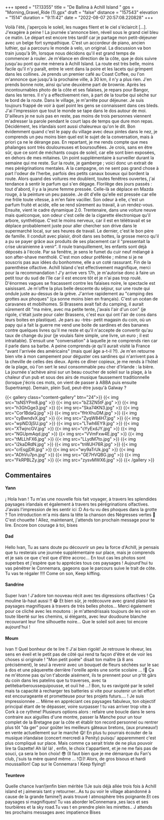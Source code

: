 +++
speed = "17.13355"
title = "De Ballina à Achill Island "
gps = "Morning_Gravel_Ride (1).gpx"
draft = "false"
distance = "157543"
elevation = "1514"
duration = "9:11:42"
date = "2022-08-07 20:57:08.220828"
+++

Voilà l'été, j'aperçois le soleil, les nuages filent et le ciel s'éclaircit [...]. J'exagère à peine ! La journée s'annonce bien, réveil sous le grand ciel bleu ce matin. Le départ est encore très tardif car je partage mon petit-déjeuner avec un belge fort sympathique. C'est un accordeur de piano, ancien luthier, qui a parcouru le monde à velo, un original. La discussion va bon train jusqu'à 9h, lorsque nous décidons qu'il est grand temps de commencer à rouler. Je m'élance en direction de la côte, que je dois suivre jusqu'au pont qui me mènera à Achill Island. La route est très belle, moins facile qu'il n'y paraît, entre le vent dans la poire et les lacets qui grimpent dans les collines. Je prends un premier café au Coast Coffee, ou l'on m'annonce que jusqu'à la prochaine ville, à 30 km, il n'y a plus rien. J'en prends bonne note, ainsi qu'une deuxième part de brownie. Après les incontournables photo de la côte et ses falaises, je repars pour Bangor, dans les terres. Il n'y a effectivement rien, à part de la tourbe qui sèche sur le bord de la route. Dans le village, je m'arrête pour déjeuner. Je suis toujours frappé de voir à quel point les gens se connaissent dans ces bleds. J'ai l'impression que tout le monde se tape dans le dos autour de moi. D'ailleurs je ne suis pas en reste, pas moins de trois personnes viennent m'adresser la parole pendant le court laps de temps que dure mon repas. Décidément, les irlandais sont aussi chaleureux qu'on le dit. Bon évidemment quand c'est le papy du village avec deux pintes dans le nez, je comprends un peu moins bien quel est le sujet de la conversation, mais à priori ça ne le dérange pas. En repartant, je me rends compte que mes phalanges sont très douloureuses et boursouflées. Je crois, sans en être sûr, que ce sont de méchants coups de soleil, car elle sont bien exposées, en dehors de mes mitaines. Un point supplémentaire à surveiller durant la semaine qui me reste. Sur la route, je gamberge ; voici donc un extrait de mes pérégrinations mentales. A la campagne, on ne sent pas grand chose à part l'odeur de l'herbe, parfois des petits canaux boueux qui bordent la route. Alors quand des voitures me doublent, toutes fenêtres ouvertes, j'ai tendance à sentir le parfum qui s'en dégage. Florilège des jours passés : tout d'abord, il y a la jeune femme pressée. Celle-là se déplace en Mazda rouge, à la peinture un peu passée. Je dit d'elle qu'elle est pressée car elle me frôle toute vitesse, à m'en faire vaciller. Son odeur à elle, c'est un parfum fruité et acide, elle se rend sûrement au travail, à un rendez-vous. Ensuite, vient le cadre dynamique 2.0. Trentenaire, dans une voiture neuve mais quelconque, son odeur c'est celle de la cigarette électronique qu'il arbore, synthétique. C'est le moins nerveux, car il est en télétravail et se déplace probablement juste pour aller chercher son drive dans le supermarché local, sur ses heures de travail. Le dernier, c'est le bon père de famille. Il conduit avec plaisir, droit dans ses bottes, la grosse merco qu'il a pu se payer grâce aux produits de ses placement car il "pressentait la crise ukrainienne à venir". Il roule tranquillement, les enfants sont déjà déposés à l'école. Par sa fenêtre, je sens le fumet du cuir neuf mélangé à son after-shave mentholé. C'est mon odeur préférée ; même si je ne souscris pas aux idées du bonhomme, elle a un coté rassurant. Fin de la parenthèse olfactive. Achill Island c'est effectivement magnifique, merci pour la recommandation ! J'y arrive vers 17h, je m'autorise donc à faire un petit tour du sud de l'île car il est encore tôt et je n'ai pas trop roulé. D'énormes vagues se fracassent contre les falaises noire, le spectacle est saisissant. Je m'offre la plus belle descente du séjour, sur une route qui ondule juste au-dessus de la grève. J'arrive rapidement au "camping des grottes aux phoques" (ça sonne moins bien en français). C'est un océan de caravanes et mobilhomes. Si Brassens avait fait du camping, il aurait sûrement dit "ma mère, avec ma petite tente, j'avais l'air d'un con" (je rigole, c'était juste pour caler Brassens, c'est eux qui ont l'air de cons dans leurs boites en plastique). Je pars au -très- petit magasin du coin, où un papy qui a fait la guerre me vend une boite de sardines et des bananes contre quelques livres qu'il me reste et qu'il n'accepte de convertir qu'au taux de change du jour (je voulais faire simple, une livre, un euro ; il est intraitable). S'ensuit une "conversation" à laquelle je ne comprends rien car il parle dans sa barbe. A peine comprends-je qu'il aurait visité la France "avant l'arrivée des américains" (mais quel âge a-t-il ?!). Je m'en retourne bien vite à mon campement pour déguster ces sardines qui n'arrivent pas à la cheville de celles des dieux. Après ce dîner copieux, je me rends à l'hôtel de la plage, où l'on sert le seul consommable peu cher d'Irlande : la bière. La journée s'achève ainsi sur un beau coucher de soleil sur la plage, à la chaleur d'un pub et sous des airs de musique faussement traditionnelle (lorsque j'écris ces mots, on vient de passer à ABBA puis ensuite Supertramp). Demain, plein Sud, peut-être jusqu'à Galway ?

{{< gallery class="content-gallery" btn="24">}}
{{< img src="tsNSYPm8.jpg" >}}
{{< img src="bZ3ZN5tF.jpg" >}}
{{< img src="h3GhGge3.jpg" >}}
{{< img src="Ska74KN3.jpg" >}}
{{< img src="Cor1BdaQ.jpg" >}}
{{< img src="fHrXhuDM.jpg" >}}
{{< img src="cyBwndvX.jpg" >}}
{{< img src="ZyqW84H7.jpg" >}}
{{< img src="wpND3jSU.jpg" >}}
{{< img src="LTwh6EY9.jpg" >}}
{{< img src="XTwjncGV.jpg" >}}
{{< img src="cYyExdJY.jpg" >}}
{{< img src="NGUpmAqd.jpg" >}}
{{< img src="VVmFxw4E.jpg" >}}
{{< img src="tMLLhFX6.jpg" >}}
{{< img src="LLydM7to.jpg" >}}
{{< img src="i2kaDRdN.jpg" >}}
{{< img src="tnWJH76R.jpg" >}}
{{< img src="crEsgjDR.jpg" >}}
{{< img src="wy9aTrUk.jpg" >}}
{{< img src="ADhVu7pn.jpg" >}}
{{< img src="GE7HVQBG.jpg" >}}
{{< img src="FkRPBLZy.jpg" >}}
{{< img src="zysvMWX6.jpg" >}}
{{< /gallery >}}

## Commentaires
#### Yann
¡ Hola Ivan ! Tu m'as une nouvelle fois fait voyager, à travers les splendides paysages irlandais et également à travers tes pérégrinations olfactives. J'avais l'impression de les sentir ici :D 
As-tu vu des phoques dans la grotte ? 
Ton introduction m'a mis dans la tête la chanson des Négresses vertes 🥰
C'est chouette !
Allez, maintenant, j'attends ton prochain message pour te lire.
Encore bon courage à toi, bises
#### Dad
Hello Ivan,
Tu as sans doute pu découvrir un peu la force d'Achill, je pensais que tu resterais une journée supplémentaire sur place, mais je comprends et je sais ce que c'est que d'être accroc...
En tout cas les photos sont superbes et j'espère que tu apprécies tous ces paysages !
Aujourd'hui tu vas pénétrer le Connemara, gageons que le parcours suive le trait de côte. Tu vas te régaler !!!!
Come on son, Keep kiffing.
#### Sandrine
Super Ivan ! 
J'adore ton nouveau récit avec tes digressions olfactives ! Ça mouline là-haut aussi !! 😂
Et bien sûr, je redécouvre avec grand plaisir les paysages magnifiques à travers de très belles photos...
Merci également pour ce cliché avec les moutons : je m'attendrissais toujours de les voir en toute liberté sur les chemins, si élégants, avec leur doudoune blanche recouvrant leur fine silhouette noire...
Que le soleil soit avec toi encore aujourd'hui !
#### Moum
Ivan !! Quel bonheur de te lire !! J'ai bien rigolé! Je retrouve le rêveur, les sens en éveil et le petit pas de côté qui rend ta façon d'être et de voir les choses si originale ! "Mon petit poète" disait ton maître (à 8 ans précisément), le seul à revenir avec un bouquet de fleurs séchées sur le sac à dos et une pâquerette derrière l'oreille après une sortie scolaire ... !🙂 Ça ne m'étonne pas qu'on t'aborde aisément, ils te prennent pour un p'tit gârs du coin dans les patelins que tu traverses, avec ta petitebarberoussequipousse, et ouiï hé ...!
Bon, tu es ravigoté par le soleil mais ta capacité à recharger tes batteries si vite pour soutenir un tel effort est encourageante et prometteuse pour tes projets futurs.... ! Je suis impressionnée ... Même en appréciant ces paysages fabuleux, ton objectif principal étant de te dépasser, voire surpasser ! tu vas arriver trop vite à Cork à ce rythme! Plusieurs options alors : refaire une boucle dans le sens contraire aux aiguilles d'une montre, passer la Manche pour un tour complet de la Bretagne par la côte et établir ton record personnel ou rentrer plus tôt "da ger" pour goûter les meilleurs gâteaux bretons, (aux pruneaux!) en vente actuellement sur le marché 😋! En plus tu pourrais écouter de la musique irlandaise (concert mercredi à Penity) puisqu' apparemment c'est plus compliqué  sur place. Mais comme ça serait triste de ne plus pouvoir lire ta Gazette! Ah là! là! , enfin, le choix t'appartient, et je ne me fais pas de souci, ça sera le bon choix! 😎 (Il faut bien que je me démarque du Fan's club, j'suis ta mère quand même ... !🙃)!
Alors, de gros bisous et hardi moussaillon!
Cap sur le Connemara !
 Keep flying!!
#### Teunteve
Quelle chance Ivan!(enfin bien méritée !)Je suis déjà allée trois fois à Achill island et j aimerais tant y retourner...As tu pu voir le village abandonné à  cause de la grande famine?j avais trouvé  l atmosphère très  poignante.Et ces paysages si magnifiques!
Tu vas aborder leConnemara ,ses lacs et ses tourbières  et la sky road.Tu vas t en prendre plein les mirettes..
J attends tes prochains messages avec impatience 
Bises
